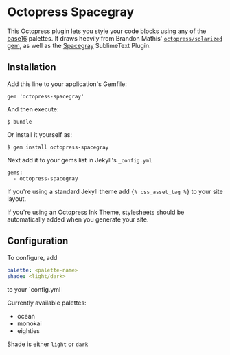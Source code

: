 # Octopress Spacegray

This Octopress plugin lets you style your code blocks using any of the [base16]() palettes. It draws heavily from Brandon Mathis' [`octopress/solarized` gem](), as well as the [Spacegray]() SublimeText Plugin.

## Installation

Add this line to your application's Gemfile:

    gem 'octopress-spacegray'

And then execute:

    $ bundle

Or install it yourself as:

    $ gem install octopress-spacegray

Next add it to your gems list in Jekyll's `_config.yml`

    gems:
      - octopress-spacegray

If you're using a standard Jekyll theme add `{% css_asset_tag %}` to your site layout.

If you're using an Octopress Ink Theme, stylesheets should be automatically added when you generate your site.

## Configuration

To configure, add

```yaml
palette: <palette-name>
shade: <light/dark>
```
to your `config.yml

Currently available palettes:
* ocean
* monokai
* eighties

Shade is either `light` or `dark`
